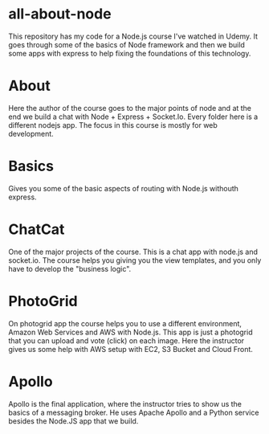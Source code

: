 # all-about-node
This repository has my code for a Node.js course I've watched in Udemy. It goes through some of the basics of Node framework
and then we build some apps with express to help fixing the foundations of this technology.


# About
Here the author of the course goes to the major points of node and at the end we build a chat with Node + Express + Socket.Io. 
Every folder here is a different nodejs app.
The focus in this course is mostly for web development.

# Basics

Gives you some of the basic aspects of routing with Node.js withouth express.

# ChatCat

One of the major projects of the course. This is a chat app with node.js and socket.io. The course helps you giving you the view templates, and you only have to develop the "business logic".

# PhotoGrid 
On photogrid app the course helps you to use a different environment, Amazon Web Services and AWS with Node.js. This app is just a photogrid that you can upload and vote (click) on each image. Here the instructor gives us some help with AWS setup with EC2, S3 Bucket and Cloud Front.

# Apollo
Apollo is the final application, where the instructor tries to show us the basics of a messaging broker. He uses Apache Apollo and a Python service besides the Node.JS app that we build.

